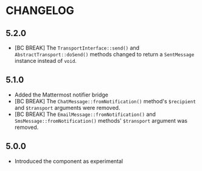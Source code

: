 CHANGELOG
=========

5.2.0
-----

 * [BC BREAK] The `TransportInterface::send()` and `AbstractTransport::doSend()` methods changed to return a `SentMessage` instance instead of `void`.

5.1.0
-----

 * Added the Mattermost notifier bridge
* [BC BREAK] The `ChatMessage::fromNotification()` method's `$recipient` and `$transport`
  arguments were removed.
* [BC BREAK] The `EmailMessage::fromNotification()` and `SmsMessage::fromNotification()`
  methods' `$transport` argument was removed.

5.0.0
-----

 * Introduced the component as experimental
